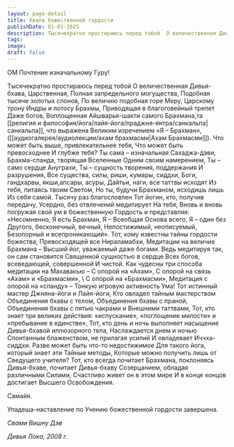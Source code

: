 ```yaml
---
layout: page-detail
title: Хвала божественной гордости
publishDate: 01-01-2025
description: Тысячекратно простираюсь перед тобой  О величественная Дивья-бхава,  Царственная,  Полная запредельного могущества,  Подобная тысяче золотых слонов,  По величию подобная горе Меру,  Царскому трону Индры и лотосу Брахмы,  Приводящая в благоговейный трепет  Даже богов...
tags:
image:
draft: false
---
```

ОМ
Почтение изначальному Гуру! 

Тысячекратно простираюсь перед тобой  О величественная Дивья-бхава,  Царственная,  Полная запредельного могущества,  Подобная тысяче золотых слонов,  По величию подобная горе Меру,  Царскому трону Индры и лотосу Брахмы,  Приводящая в благоговейный трепет  Даже богов,  Воплощенная Айшварья-шакти самого  Брахмана,та [[религия и философия/йога/лайя-йога/праджня-янтра/санкальпа|санкальпа]], что выражена  Великим изречением «Я – Брахман»,  ([[аудиогалерея/аудиолекции/ахам брахмасми|Ахам Брахмасми]]).  Что может быть выше, привлекательнее тебя,  Что может быть превосходнее  И глубже тебя?  Ты сама – изначальная Сахаджа-дэви,  Брахма-спанда, творящая Вселенные  Одним своим намерением,  Ты – само сердце Ануграхи,  Ты – сущность творения, поддержания  И разрушения,  Все существа, силы, риши, кумары, сиддхи,  Боги, гандхарвы, якши,апсары, асуры,  Дайтьи, наги, все таттвы исходят  Из тебя, питаясь твоим Светом,  Но ты, будучи Брахманом, исходишь лишь  Из себя самой. Тысячу раз благословлен  Тот йогин, кто, получив передачу,  Усердно, без отвлечений медитирует  На тебя,  Вновь и вновь погружая свой ум в божественную  Гордость и представляя: «Несомненно,  Я есть Брахман,  Я – Всеобщая Основа всего, Я – один без  Другого, бесконечный, вечный,  Непостижимый, неописуемый,  Безопорный и всепроникающий».  Тот, кому известны тайны гордости божества,  Превосходящей все Нираламабхи,  Медитации на величие Брахмана –  Высший йог, уважаемый даже богами.  Ведь медитируя так, он сам становится  Священной сущностью в сердце  Всех богов, всеведающей, совершенной  И чистой.  Как чудесны три способа медитации на  Махавакью – С опорой на «Ахам»,  С опорой на связь «Ахам» и  «Брахмасми», \\  С опорой на «Брахмасми»,  Медитация с опорой на «спанду» –  Тонкую игровую активность Ума!  Тот истинный мастер Джняна-йоги и Лайя-йоги,  Кто овладел тайным мастерством  Объединения бхавы с телом,  Объединения бхавы с праной,  Объединения бхавы с пятью чакрами и  Внешними таттвами,  Тот, кто знает три великих действия:  «испускание», «поглощение милости» и  «пребывание в единстве»,  Тот, кто день и ночь выполняет насыщение Дивья-бхавой иллюзорного тела,  Наслаждается днем и ночью  Спонтанным блаженством, не прилагая усилий  И овладевает Иччха-сиддхи.  Разве может быть что-то недостижимое  Для такого йога, который знает эти  Тайные методы,  Которые можно получить лишь от  Сведущего учителя?  Тот, кто всегда почитает Брахмана, поклоняясь  Дивья-бхаве, почитает Дивья-бхаву  Созерцанием, обладая различными  Силами,  Счастливо живет он в этом мире  И в конце концов достигает Высшего  Освобождения.

Самайя.   

Упадеша-наставление по Учению божественной гордости завершена.   

*Свами Вишну Дэв*

*Дивья Лока, 2008 г.*
  
  
